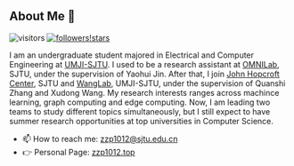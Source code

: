 ## About Me 👋 
![visitors](https://visitor-badge.glitch.me/badge?page_id=zzp1012.zzp1012) [![followers](https://img.shields.io/github/followers/zzp1012)](https://gist.github.com/zzp1012)[!stars](https://img.shields.io/github/stars/zzp1012)

I am an undergraduate student majored in Electrical and Computer Engineering at [UMJI-SJTU](https://www.ji.sjtu.edu.cn/). I used to be a research assistant at [OMNILab](http://omnilab.sjtu.edu.cn/), SJTU, under the supervision of Yaohui Jin. After that, I join [John Hopcroft Center](http://jhc.sjtu.edu.cn/), SJTU and [WangLab](http://wanglab.sjtu.edu.cn/en/Default.aspx), UMJI-SJTU, under the supervision of Quanshi Zhang and Xudong Wang. My research interests ranges across machince learning, graph computing and edge computing. Now, I am leading two teams to study different topics simultaneously, but I still expect to have summer research opportunities at top universities in Computer Science.

- 📫 How to reach me: zzp1012@sjtu.edu.cn
- 👉 Personal Page: [zzp1012.top](http://zzp1012.top/)
